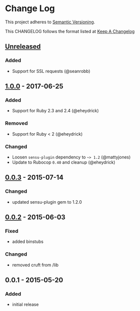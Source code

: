 # Change Log
This project adheres to [Semantic Versioning](http://semver.org/).

This CHANGELOG follows the format listed at [Keep A Changelog](http://keepachangelog.com/)

## [Unreleased]
### Added
- Support for SSL requests (@seanrobb)

## [1.0.0] - 2017-06-25
### Added
- Support for Ruby 2.3 and 2.4 (@eheydrick)

### Removed
- Support for Ruby < 2 (@eheydrick)

### Changed
- Loosen `sensu-plugin` dependency to `~> 1.2` (@mattyjones)
- Update to Rubocop `0.40` and cleanup (@eheydrick)

## [0.0.3] - 2015-07-14
### Changed
- updated sensu-plugin gem to 1.2.0

## [0.0.2] - 2015-06-03
### Fixed
- added binstubs

### Changed
- removed cruft from /lib

## 0.0.1 - 2015-05-20
### Added
- initial release

[Unreleased]: https://github.com/sensu-plugins/sensu-plugins-springboot/compare/1.0.0...HEAD
[1.0.0]: https://github.com/sensu-plugins/sensu-plugins-springboot/compare/0.0.3...1.0.0
[0.0.3]: https://github.com/sensu-plugins/sensu-plugins-springboot/compare/0.0.2...0.0.3
[0.0.2]: https://github.com/sensu-plugins/sensu-plugins-springboot/compare/0.0.1...0.0.2
